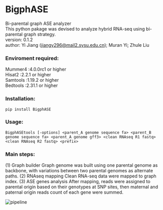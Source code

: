 # BigphASE

Bi-parental graph ASE analyzer
<br>
This python pakage was devised to analyze hybrid RNA-seq using bi-parental graph strategy.
<br>
version: 0.1.2
<br>
author: Yi Jiang (<jiangy296@mail2.sysu.edu.cn>); Muran Yi; Zhule Liu

### Enviroment required:

Mummer4 :4.0.0rc1 or higher
<br>
Hisat2 :2.2.1 or higher
<br>
Samtools :1.19.2 or higher
<br>
Bedtools :2.31.1 or higher
<br>

### Installation:
```
pip install BigphASE
```

### Usage:
```
BigphASEtools [-options] <parent_A genome sequence fa> <parent_B genome sequence fa> <parent_A genome gff3> <clean RNAseq R1 fastq> <clean RNAseq R2 fastq> <prefix>
```

### Main steps:

(1) Graph builder
Graph genome was built using one parental genome as backbone, with variations between two parental genomes as alternate paths.
(2) RNAseq mapping
Clean RNA-seq data were mapped to graph index.
(3) ASE genes analysis
After mapping, reads were assigned to parental origin based on their genotypes at SNP sites, then maternal and paternal origin reads count of each gene were summed.

![pipeline](https://github.com/yjiang296/BigphASE/assets/115337217/e85cd6dc-2704-4e55-a3f2-aaab0b281fce)
